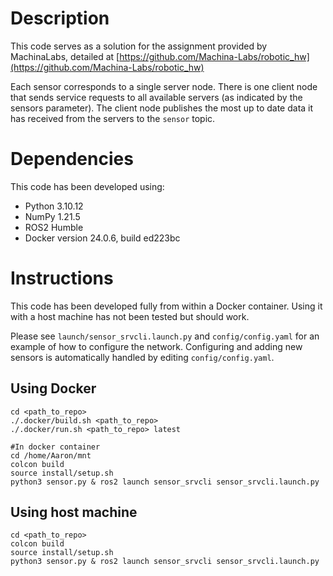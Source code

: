 # Description

This code serves as a solution for the assignment provided by MachinaLabs, detailed at [https://github.com/Machina-Labs/robotic_hw](https://github.com/Machina-Labs/robotic_hw)

Each sensor corresponds to a single server node. There is one client node that sends service requests to all available servers (as indicated by the sensors parameter). The client node publishes the most up to date data it has received from the servers to the `sensor` topic.

# Dependencies

This code has been developed using:

* Python 3.10.12
* NumPy 1.21.5
* ROS2 Humble
* Docker version 24.0.6, build ed223bc

# Instructions

This code has been developed fully from within a Docker container. Using it with a host machine has not been tested but should work.

Please see `launch/sensor_srvcli.launch.py`  and `config/config.yaml` for an example of how to configure the network. Configuring and adding new sensors is automatically handled by editing `config/config.yaml`.

## Using Docker

```
cd <path_to_repo>
./.docker/build.sh <path_to_repo> 
./.docker/run.sh <path_to_repo> latest

#In docker container
cd /home/Aaron/mnt
colcon build
source install/setup.sh
python3 sensor.py & ros2 launch sensor_srvcli sensor_srvcli.launch.py 
```

## Using host machine

```
cd <path_to_repo>
colcon build
source install/setup.sh
python3 sensor.py & ros2 launch sensor_srvcli sensor_srvcli.launch.py 
```
